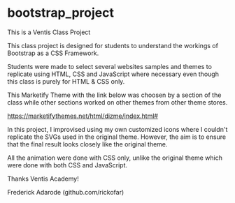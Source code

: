 # bootstrap_project

This is a Ventis Class Project

This class project is designed for students to understand the workings of Bootstrap as a CSS Framework.

Students were made to select several websites samples and themes to replicate using HTML, CSS and JavaScript where necessary even though this class is purely for HTML & CSS only.

This Marketify Theme with the link below was choosen by a section of the class while other sections worked on other themes from other theme stores.

https://marketifythemes.net/html/dizme/index.html#

In this project, I improvised using my own customized icons where I couldn't replicate the SVGs used in the original theme. However, the aim is to ensure that the final result looks closely like the original theme.

All the animation were done with CSS only, unlike the original theme which were done with both CSS and JavaScript.

Thanks Ventis Academy!

Frederick Adarode
(github.com/rickofar)
